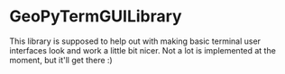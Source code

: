 # GeoPyTermGUILibrary
This library is supposed to help out with making basic terminal user interfaces look and work a little bit nicer. Not a lot is implemented at the moment, but it'll get there :)
